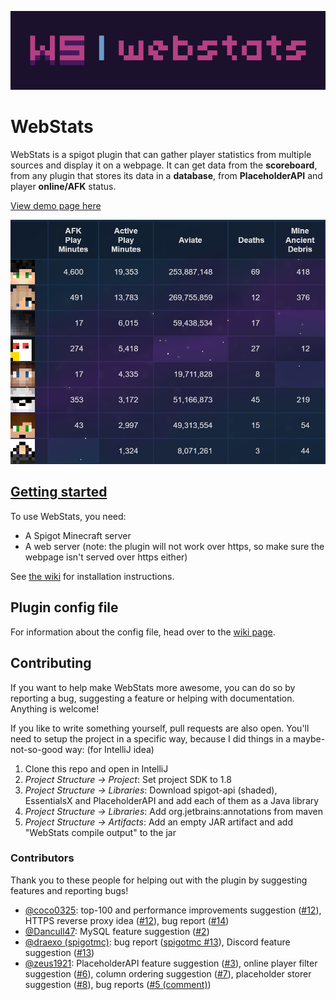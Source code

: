 ![](img/banner.png)
# WebStats
WebStats is a spigot plugin that can gather player statistics from multiple
sources and display it on a webpage. It can get data from the **scoreboard**,
from any plugin that stores its data in a **database**, from **PlaceholderAPI**
and player **online/AFK** status.

[View demo page here](https://dantevg.nl/mods-plugins/WebStats/demo)

![a screenshot of our server a while ago](img/screenshot.png)

## [Getting started](https://github.com/Dantevg/WebStats/wiki/Getting-Started)
To use WebStats, you need:
- A Spigot Minecraft server
- A web server (note: the plugin will not work over https, so make sure the
  webpage isn't served over https either)

See [the wiki](https://github.com/Dantevg/WebStats/wiki/Getting-Started) for installation instructions.

## Plugin config file
<!-- don't remove/rename this heading because it was linked to by config.yml until v1.6 -->
For information about the config file, head over to the [wiki page](https://github.com/Dantevg/WebStats/wiki/Config-file).

## Contributing
If you want to help make WebStats more awesome, you can do so by reporting
a bug, suggesting a feature or helping with documentation. Anything is welcome!

If you like to write something yourself, pull requests are also open. You'll
need to setup the project in a specific way, because I did things in a
maybe-not-so-good way: (for IntelliJ idea)
1. Clone this repo and open in IntelliJ
3. *Project Structure -> Project*: Set project SDK to 1.8
4. *Project Structure -> Libraries*: Download spigot-api (shaded), EssentialsX
   and PlaceholderAPI and add each of them as a Java library
5. *Project Structure -> Libraries*: Add org.jetbrains:annotations from maven
6. *Project Structure -> Artifacts*: Add an empty JAR artifact and add
   "WebStats compile output" to the jar

### Contributors
Thank you to these people for helping out with the plugin by suggesting features and reporting bugs!
- [@coco0325](https://github.com/coco0325): top-100 and performance improvements suggestion ([#12](https://github.com/Dantevg/WebStats/issues/12)),
  HTTPS reverse proxy idea ([#12](https://github.com/Dantevg/WebStats/issues/12)),
  bug report ([#14](https://github.com/Dantevg/WebStats/issues/14))
- [@Dancull47](https://github.com/Dancull47): MySQL feature suggestion ([#2](https://github.com/Dantevg/WebStats/issues/2))
- [@draexo (spigotmc)](https://www.spigotmc.org/members/draexo.2905/): bug report ([spigotmc #13](https://www.spigotmc.org/threads/web-stats.492833/#post-4308888)),
  Discord feature suggestion ([#13](https://github.com/Dantevg/WebStats/issues/13))
- [@zeus1921](https://github.com/zeus1921): PlaceholderAPI feature suggestion ([#3](https://github.com/Dantevg/WebStats/issues/3)),
  online player filter suggestion ([#6](https://github.com/Dantevg/WebStats/issues/6)),
  column ordering suggestion ([#7](https://github.com/Dantevg/WebStats/issues/7)),
  placeholder storer suggestion ([#8](https://github.com/Dantevg/WebStats/issues/8)),
  bug reports ([#5 (comment)](https://github.com/Dantevg/WebStats/issues/5#issuecomment-902033169))

[1]: https://github.com/Dantevg/WebStats/releases
